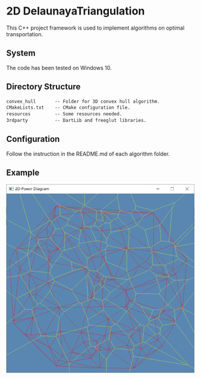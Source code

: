 # 2D DelaunayaTriangulation


This C++ project framework is used to implement algorithms on optimal transportation.

## System

The code has been tested on Windows 10.

## Directory Structure

``` txt
convex_hull       -- Folder for 3D convex hull algorithm. 
CMakeLists.txt    -- CMake configuration file.
resources         -- Some resources needed.
3rdparty          -- DartLib and freeglut libraries.
```

## Configuration

Follow the instruction in the README.md of each algorithm folder.

## Example


<img src="https://raw.githubusercontent.com/chengengjian/DelaunayaTriangulation/master/img/H2B%7D_%7BKK8J%7BTWF7A_%24NB3RX.png" width="500" height="500" alt="step1"/><br/>
